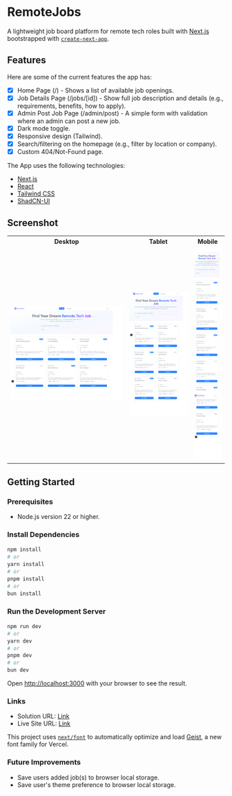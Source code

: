 # RemoteJobs

A lightweight job board platform for remote tech roles built with [Next.js](https://nextjs.org) bootstrapped with [`create-next-app`](https://nextjs.org/docs/app/api-reference/cli/create-next-app).

## Features

Here are some of the current features the app has:

-   [x] Home Page (/) - Shows a list of available job openings.
-   [x] Job Details Page (/jobs/[id]) - Show full job description and details (e.g., requirements, benefits, how to apply).
-   [x] Admin Post Job Page (/admin/post) - A simple form with validation where an admin can post a new job.
-   [x] Dark mode toggle.
-   [x] Responsive design (Tailwind).
-   [x] Search/filtering on the homepage (e.g., filter by location or company).
-   [x] Custom 404/Not-Found page.

The App uses the following technologies:

-   [Next.js](https://nextjs.org/)
-   [React](https://reactjs.org/)
-   [Tailwind CSS](https://tailwindcss.com/)
-   [ShadCN-UI](https://ui.shadcn.com/)

## Screenshot

<table>
 <tr>
    <th>Desktop</th>
    <th>Tablet</th>
    <th>Mobile</th>
  </tr>
  <tr>
    <td><img src="./remote-jobs-desktop.png" alt="Desktop version"></td>
    <td><img src="./remote-jobs-tablet.png" alt="Tablet version"></td>
    <td><img src="./remote-jobs-mobile.png" alt="Mobile version"></td>
  </tr>
</table>

## Getting Started

### Prerequisites

-   Node.js version 22 or higher.

### Install Dependencies

```bash
npm install
# or
yarn install
# or
pnpm install
# or
bun install
```

### Run the Development Server

```bash
npm run dev
# or
yarn dev
# or
pnpm dev
# or
bun dev
```

Open [http://localhost:3000](http://localhost:3000) with your browser to see the result.

### Links

-   Solution URL: [Link](https://github.com/olaide-hok/mini-job-listing-platform)
-   Live Site URL: [Link](https://mini-job-listing-platform.vercel.app/)

This project uses [`next/font`](https://nextjs.org/docs/app/building-your-application/optimizing/fonts) to automatically optimize and load [Geist](https://vercel.com/font), a new font family for Vercel.

### Future Improvements

-   Save users added job(s) to browser local storage.
-   Save user's theme preference to browser local storage.
